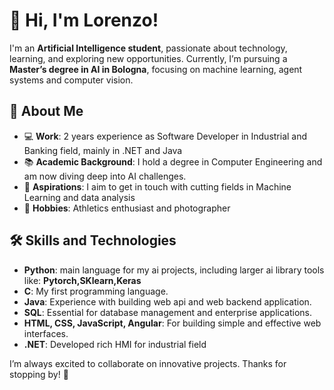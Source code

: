 
# 👋 Hi, I'm Lorenzo!

I'm an **Artificial Intelligence student**, passionate about technology, learning, and exploring new opportunities. Currently, I’m pursuing a **Master’s degree in AI in Bologna**, focusing on machine learning, agent systems and computer vision.

## 🚀 About Me
- 💻 **Work**: 2 years experience as Software Developer in Industrial and Banking field, mainly in .NET and Java  
- 📚 **Academic Background**: I hold a degree in Computer Engineering and am now diving deep into AI challenges.  
- 🌟 **Aspirations**: I aim to get in touch with cutting fields in Machine Learning and data analysis  
- 🏃 **Hobbies**: Athletics enthusiast and photographer  

## 🛠️ Skills and Technologies
- **Python**: main language for my ai projects, including larger ai library tools like: **Pytorch,SKlearn,Keras**
- **C**: My first programming language.
- **Java**: Experience with building web api and web backend application.  
- **SQL**: Essential for database management and enterprise applications.  
- **HTML, CSS, JavaScript, Angular**: For building simple and effective web interfaces.  
- **.NET**: Developed rich HMI for industrial field
  


I’m always excited to collaborate on innovative projects. Thanks for stopping by! 🌟


